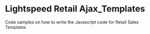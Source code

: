 # Lightspeed Retail Ajax_Templates

Code samples on how to write the Javascript code for Retail Sales Templates
